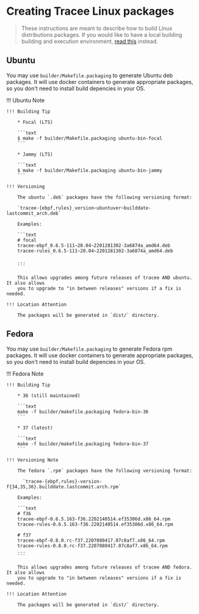 # Creating Tracee Linux packages

> These instructions are meant to describe how to build Linux distributions
> packages. If you would like to have a local building building and execution
> environment, [read this](./environment.md) instead.

## Ubuntu

You may use `builder/Makefile.packaging` to generate Ubuntu deb packages. It
will use docker containers to generate appropriate packages, so you don't need
to install build depencies in your OS.

!!! Ubuntu Note

    !!! Building Tip

        * Focal (LTS)

        ```text
        $ make -f builder/Makefile.packaging ubuntu-bin-focal
        ```

        * Jammy (LTS)

        ```text
        $ make -f builder/Makefile.packaging ubuntu-bin-jammy
        ```

    !!! Versioning

        The ubuntu `.deb` packages have the following versioning format:

        `tracee-{ebpf,rules}_version~ubuntuver~builddate-lastcommit_arch.deb`

        Examples:

        ```text
        # focal
        tracee-ebpf_0.6.5-111~20.04~2201281302-3a6874a_amd64.deb
        tracee-rules_0.6.5-111~20.04~2201281302-3a6874a_amd64.deb

        ...
        ```

        This allows upgrades among future releases of tracee AND ubuntu. It also allows
        you to upgrade to "in between releases" versions if a fix is needed.

    !!! Location Attention

        The packages will be generated in `dist/` directory.

## Fedora

You may use `builder/Makefile.packaging` to generate Fedora rpm packages. It
will use docker containers to generate appropriate packages, so you don't need
to install build depencies in your OS.

!!! Fedora Note

    !!! Building Tip

        * 36 (still maintained)

        ```text
        make -f builder/makefile.packaging fedora-bin-36
        ```

        * 37 (latest)

        ```text
        make -f builder/makefile.packaging fedora-bin-37
        ```

    !!! Versioning Note

        The fedora `.rpm` packages have the following versioning format:

          `tracee-{ebpf,rules}-version-f{34,35,36}.builddate.lastcommit.arch.rpm`

        Examples:

        ```text
        # f36
        tracee-ebpf-0.6.5.163-f36.2202140514.ef35306d.x86_64.rpm
        tracee-rules-0.6.5.163-f36.2202140514.ef35306d.x86_64.rpm

        # f37
        tracee-ebpf-0.8.0.rc-f37.2207080417.07c8af7.x86_64.rpm
        tracee-rules-0.8.0.rc-f37.2207080417.07c8af7.x86_64.rpm
        ...
        ```

        This allows upgrades among future releases of tracee AND fedora. It also allows
        you to upgrade to "in between releases" versions if a fix is needed.

    !!! Location Attention

        The packages will be generated in `dist/` directory.
